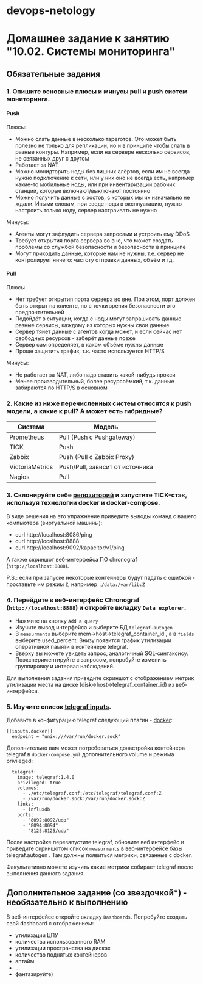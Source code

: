 devops-netology
===============

# Домашнее задание к занятию "10.02. Системы мониторинга"

<!-- </details>   -->

## Обязательные задания

<!-- <details><summary>.</summary> -->

### 1. Опишите основные плюсы и минусы pull и push систем мониторинга.

#### Push

Плюсы:
- Можно слать данные в несколько тареготов. Это может быть полезно не только для репликации, но и в принципе чтобы слать в разные контуры. Например, если на сервере несколько сервисов, не связанных друг с другом
- Работает за NAT
- Можно монидторить ноды без лишних алёртов, если им не всегда нужно подключение к сети, или у них оно не всегда есть, например какие-то мобильные ноды, или при инвентаризации рабочих станций, которые включают/выключают постоянно
- Можно получить данные с хостов,  с которых мы их изначально не ждали. Иными словам, при вводе ноды в эксплуатацию, нужно настроить только ноду, сервер настраивать не нужно

Минусы:
- Агенты могут зафлудить сервера запросами и устроить ему DDoS
- Требует открытия порта сервера во вне, что может создать проблемы со службой безопасности и безопасности в принципе
- Могут приходить данные, которые нам не нужны, т.е. сервер не контролирует ничего: частоту отправки данных, объём и тд. 

#### Pull

Плюсы
- Нет требует открытия порта сервера во вне. При этом, порт должен быть открыт на клиенте, но с точки зрения безопасности это предпочтительней
- Подойдёт в ситуации, когда с ноды могут запрашивать данные разные сервисы, каждому из которых нужны свои данные
- Сервер тянет данные с агентов когда может, и если сейчас нет свободных ресурсов - заберёт данные позже
- Сервер сам определяет, в каком объёме нужны данные
- Проще защитить трафик, т.к. часто используется HTTP/S

Минусы:
- Не работает за NAT, либо надо ставить какой-нибудь прокси
- Менее производительный, более ресурсоёмкий, т.к. данные забираются по HTTP/S в основном

### 2. Какие из ниже перечисленных систем относятся к push модели, а какие к pull? А может есть гибридные?

| Система | Модель |
| - | - |
| Prometheus  | Pull (Push с Pushgateway)|
| TICK | Push |
| Zabbix | Push (Pull с Zabbix Proxy) |
| VictoriaMetrics | Push/Pull, зависит от источника |
| Nagios | Pull |

### 3. Склонируйте себе [репозиторий](https://github.com/influxdata/sandbox/tree/master) и запустите TICK-стэк, используя технологии docker и docker-compose.

В виде решения на это упражнение приведите выводы команд с вашего компьютера (виртуальной машины):

- curl http://localhost:8086/ping
- curl http://localhost:8888
- curl http://localhost:9092/kapacitor/v1/ping

А также скриншот веб-интерфейса ПО chronograf (`http://localhost:8888`). 

P.S.: если при запуске некоторые контейнеры будут падать с ошибкой - проставьте им режим `Z`, например `./data:/var/lib:Z`

### 4. Перейдите в веб-интерфейс Chronograf (`http://localhost:8888`) и откройте вкладку `Data explorer`.

- Нажмите на кнопку `Add a query`
- Изучите вывод интерфейса и выберите БД `telegraf.autogen`
- В `measurments` выберите mem->host->telegraf_container_id , а в `fields` выберите used_percent. 
Внизу появится график утилизации оперативной памяти в контейнере telegraf.
- Вверху вы можете увидеть запрос, аналогичный SQL-синтаксису. 
Поэкспериментируйте с запросом, попробуйте изменить группировку и интервал наблюдений.

Для выполнения задания приведите скриншот с отображением метрик утилизации места на диске 
(disk->host->telegraf_container_id) из веб-интерфейса.

### 5. Изучите список [telegraf inputs](https://github.com/influxdata/telegraf/tree/master/plugins/inputs). 

Добавьте в конфигурацию telegraf следующий плагин - [docker](https://github.com/influxdata/telegraf/tree/master/plugins/inputs/docker):

```
[[inputs.docker]]
  endpoint = "unix:///var/run/docker.sock"
```

Дополнительно вам может потребоваться донастройка контейнера telegraf в `docker-compose.yml` дополнительного volume и 
режима privileged:
```
  telegraf:
    image: telegraf:1.4.0
    privileged: true
    volumes:
      - ./etc/telegraf.conf:/etc/telegraf/telegraf.conf:Z
      - /var/run/docker.sock:/var/run/docker.sock:Z
    links:
      - influxdb
    ports:
      - "8092:8092/udp"
      - "8094:8094"
      - "8125:8125/udp"
```

После настройке перезапустите telegraf, обновите веб интерфейс и приведите скриншотом список `measurments` в 
веб-интерфейсе базы telegraf.autogen . Там должны появиться метрики, связанные с docker.

Факультативно можете изучить какие метрики собирает telegraf после выполнения данного задания.

<!-- </details>   -->

## Дополнительное задание (со звездочкой*) - необязательно к выполнению

<!-- <details><summary>.</summary> -->

В веб-интерфейсе откройте вкладку `Dashboards`. Попробуйте создать свой dashboard с отображением:

- утилизации ЦПУ
- количества использованного RAM
- утилизации пространства на дисках
- количество поднятых контейнеров
- аптайм
- ...
- фантазируйте)


